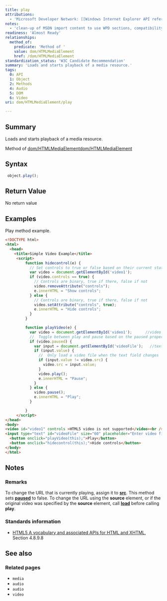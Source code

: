 ```yaml
---
title: play
attributions:
  - 'Microsoft Developer Network: [[Windows Internet Explorer API reference](http://msdn.microsoft.com/en-us/library/ie/hh828809%28v=vs.85%29.aspx) Article]'
notes:
  - 'clean-up of MSDN import content to use WPD sections, compatibility'
readiness: 'Almost Ready'
relationships:
  method_of:
    predicate: 'Method of '
    value: dom/HTMLMediaElement
    href: /dom/HTMLMediaElement
standardization_status: 'W3C Candidate Recommendation'
summary: 'Loads and starts playback of a media resource.'
tags:
  0: API
  1: Object
  2: Methods
  4: Audio
  5: DOM
  6: Video
uri: dom/HTMLMediaElement/play

---
```

## Summary

Loads and starts playback of a media resource.

Method of [dom/HTMLMediaElement](/dom/HTMLMediaElement)[dom/HTMLMediaElement](/dom/HTMLMediaElement)

## Syntax

``` js
 object.play();
```

## Return Value

No return value

## Examples

Play method example.

``` html
<!DOCTYPE html>
<html>
  <head>
    <title>Simple Video Example</title>
     <script>
         function hidecontrol(e) {
           // Set controls to true or false based on their current state
           var video = document.getElementById('video1');
           if (video.controls == true) {
             // Controls are binary, true if there, false if not
             video.removeAttribute("controls");
             e.innerHTML = "Show controls";
           } else {
             // Controls are binary, true if there, false if not
             video.setAttribute("controls", true);
             e.innerHTML = "Hide controls";
           }
         }

         function playVideo(e) {
           var video = document.getElementById('video1');      //video element
           //  Toggle between play and pause based on the paused property
           if (video.paused) {
             var input = document.getElementById('videoFile');   //text box
             if (input.value) {
               //  Only load a video file when the text field changes
               if (input.value != video.src) {
                 video.src = input.value;
               }
               video.play();
               e.innerHTML = "Pause";
             }
           } else {
             video.pause();
             e.innerHTML = "Play";
           }

         }
     </script>
</head>
<body>
<video id="video1" controls >HTML5 video is not supported</video><br />
<input type="text" id="videoFile" size="60" placeholder="Enter video file URL here"/>
  <button onclick="playVideo(this);">Play</button>
  <button onclick="hidecontrol(this);">Hide controls</button>
</body>
</html>
```

## Notes

### Remarks

To change the URL that is currently playing, assign it to [**src**](/dom/HTMLMediaElement/src). This method sets [**paused**](/dom/HTMLMediaElement/paused) to false. To change the URL using the **source** element, or if the original video was specified by the **source** element, call [**load**](/dom/HTMLMediaElement/load) before calling **play**.

### Standards information

-   [HTML5 A vocabulary and associated APIs for HTML and XHTML](http://go.microsoft.com/fwlink/p/?linkid=221374), Section 4.8.9.8

## See also

### Related pages

-   `media`
-   `audio`
-   `audio`
-   `video`
